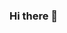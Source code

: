### Hi there 👋

<!--
**xuehaoweng/xuehaoweng** is a ✨ _special_ ✨ repository because its `README.md` (this file) appears on your GitHub profile.

Here are some ideas to get you started:

- 🔭 I’m currently working on ... Iflytek
- 🌱 I’m currently learning ... Python Golang Vue TypeScript
- 👯 I’m looking to collaborate on ...
- 🤔 I’m looking for help with ...
- 💬 Ask me about ...Python
- 📫 How to reach me: ...
- 😄 Pronouns: ...
- ⚡ Fun fact: ...
-->
